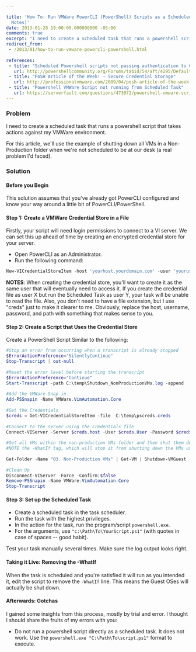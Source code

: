 ```yaml
---
 
title: 'How To: Run VMWare PowerCLI (PowerShell) Scripts as a Scheduled Task [Field
  Notes]'
date: 2013-01-28 19:00:00.000000000 -05:00
comments: true
excerpt: "I need to create a scheduled task that runs a powershell script that takes actions against my VMWare environment."
redirect_from: 
 - /2013/01/how-to-run-vmware-powercli-powershell.html
 
references: 
 - title: "Scheduled Powershell scripts not passing authentication to Connect-VIServer"
   url: http://powershellcommunity.org/Forums/tabid/54/aft/4295/Default.aspx
 - title: "PoSH Article of the Week! – Secure Credential Storage"
   url: http://professionalvmware.com/2009/04/posh-article-of-the-week-secure-credential-storage/
 - title: "Powershell VMWare Script not running from Scheduled Task"
   url: https://serverfault.com/questions/473072/powershell-vmware-script-not-running-from-scheduled-task/473086
---
```

### Problem
I need to create a scheduled task that runs a powershell script that takes actions against my VMWare environment.

For this article, we'll use the example of shutting down all VMs in a Non-Production folder when we're not scheduled to be at our desk (a real problem I'd faced).

### Solution
#### Before you Begin
This solution assumes that you've already got PowerCLI configured and know your way around a little bit of PowerCLI/PowerShell.

#### Step 1: Create a VMWare Credential Store in a File
Firstly, your script will need login permissions to connect to a VI server. We can set this up ahead of time by  creating an encrypted credential store for your server.

* Open PowerCLI as an Administrator.
* Run the following command:

```powershell
New-VICredentialStoreItem -host 'yourhost.yourdomain.com' -user 'yourusername' -password 'yourpassword' -file C:\Path\To\Store\TheFile\In.creds
```

**NOTES**: When creating the credential store, you'll want to create it as the same user that will eventually need to access it. If you create the credential file as user X but run the Scheduled Task as user Y, your task will be unable to read the file. Also, you don't need to have a file extension, but I use "creds" just to make it clearer to me. Obviously, replace the host, username, password, and path with something that makes sense to you.

#### Step 2: Create a Script that Uses the Credential Store

Create a PowerShell Script Similar to the following:

```powershell
#Stop an error from occurring when a transcript is already stopped
$ErrorActionPreference="SilentlyContinue"
Stop-Transcript | out-null
 
#Reset the error level before starting the transcript
$ErrorActionPreference="Continue"
Start-Transcript -path C:\temp\Shutdown_NonProductionVMs.log -append
 
#Add the VMWare Snap-in
Add-PSSnapin -Name VMWare.VimAutomation.Core
 
#Get the Credentials
$creds = Get-VICredentialStoreItem -file  C:\temp\pscreds.creds
 
#Connect to the server using the credentials file
Connect-VIServer -Server $creds.host -User $creds.User -Password $creds.Password
 
#Get all VMs within the non-production VMs folder and then shut them down
#NOTE the -WhatIf tag, which will stop it from shutting down the VMs until we're sure the script is good.
 
Get-Folder -Name "03. Non-Production VMs" | Get-VM | Shutdown-VMGuest -WhatIf
 
#Clean Up
Disconnect-VIServer -Force -Confirm:$false
Remove-PSSnapin -Name VMWare.VimAutomation.Core
Stop-Transcript
```

#### Step 3: Set up the Scheduled Task

* Create a scheduled task in the task scheduler.
* Run the task with the highest privileges.
* In the action for the task, run the program/script `powershell.exe`. 
* For the arguments, use `"c:\Path\To\YourScript.ps1"` (with quotes in case of spaces -- good habit).

Test your task manually several times. Make sure the log output looks right.

#### Taking it Live: Removing the -WhatIf
When the task is scheduled and you're satisfied it will run as you intended it, edit the script to remove the `-WhatIf` line. This means the Guest OSes will actually be shut down.

#### Afterwards: Gotchas
I gained some insights from this process, mostly by trial and error. I thought I should share the fruits of my errors with you:

* Do not run a powershell script directly as a scheduled task. It does not work. Use the `powershell.exe "C:\Path\To\script.ps1"` format to execute.
